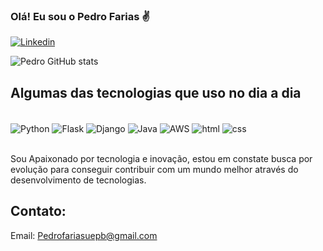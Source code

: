 ### Olá! Eu sou o Pedro Farias ✌️

[![Linkedin](https://img.shields.io/badge/LinkedIn-0077B5?style=for-the-badge&logo=linkedin&logoColor=white)](https://br.linkedin.com/in/pedro-farias-a2a142194?trk=public_profile_browsemap)

![Pedro GitHub stats](https://github-readme-stats.vercel.app/api?username=Pedrohfarias&show_icons=true&theme=tokyonight)

## Algumas das tecnologias que uso no dia a dia

<div style="display: inline_block"><br/>
    <img align="center" alt="Python" src="https://img.shields.io/badge/Python-3776AB?style=for-the-badge&logo=python&logoColor=white" />
    <img align="center" alt="Flask" src="https://img.shields.io/badge/Flask-000000?style=for-the-badge&logo=flask&logoColor=white" />
    <img align="center" alt="Django" src="https://img.shields.io/badge/Django-092E20?style=for-the-badge&logo=django&logoColor=white" />
    <img align="center" alt="Java" src="https://img.shields.io/badge/Java-ED8B00?style=for-the-badge&logo=java&logoColor=white" />
    <img align="center" alt="AWS" src="https://img.shields.io/badge/Amazon_AWS-232F3E?style=for-the-badge&logo=amazon-aws&logoColor=white" />
    <img align="center" alt="html" src= "https://img.shields.io/badge/HTML5-E34F26?style=for-the-badge&logo=html5&logoColor=white" />
    <img align="center" alt="css" src= "https://img.shields.io/badge/CSS-239120?&style=for-the-badge&logo=css3&logoColor=white" />
</div><br/>

Sou Apaixonado por tecnologia e inovação, estou em constate busca por evolução para conseguir contribuir com um mundo melhor através do desenvolvimento de tecnologias.

## Contato:
Email: Pedrofariasuepb@gmail.com
